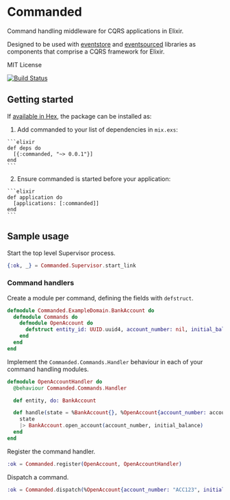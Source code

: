# Commanded

Command handling middleware for CQRS applications in Elixir.

Designed to be used with [eventstore](https://github.com/slashdotdash/eventstore) and [eventsourced](https://github.com/slashdotdash/eventsourced) libraries as components that comprise a CQRS framework for Elixir.

MIT License

[![Build Status](https://travis-ci.org/slashdotdash/commanded.svg?branch=master)](https://travis-ci.org/slashdotdash/commanded)

## Getting started

If [available in Hex](https://hex.pm/docs/publish), the package can be installed as:

  1. Add commanded to your list of dependencies in `mix.exs`:

    ```elixir
    def deps do
      [{:commanded, "~> 0.0.1"}]
    end
    ```

  2. Ensure commanded is started before your application:

    ```elixir
    def application do
      [applications: [:commanded]]
    end
    ```

## Sample usage

Start the top level Supervisor process.

```elixir
{:ok, _} = Commanded.Supervisor.start_link
```

### Command handlers

Create a module per command, defining the fields with `defstruct`.

```elixir
defmodule Commanded.ExampleDomain.BankAccount do
  defmodule Commands do
    defmodule OpenAccount do
      defstruct entity_id: UUID.uuid4, account_number: nil, initial_balance: nil
    end
  end
end
```

Implement the `Commanded.Commands.Handler` behaviour in each of your command handling modules.

```elixir
defmodule OpenAccountHandler do
  @behaviour Commanded.Commands.Handler

  def entity, do: BankAccount

  def handle(state = %BankAccount{}, %OpenAccount{account_number: account_number, initial_balance: initial_balance}) do
    state
    |> BankAccount.open_account(account_number, initial_balance)
  end
end
```

Register the command handler.

```elixir
:ok = Commanded.register(OpenAccount, OpenAccountHandler)
```

Dispatch a command.

```elixir
:ok = Commanded.dispatch(%OpenAccount{account_number: "ACC123", initial_balance: 1_000})
```
